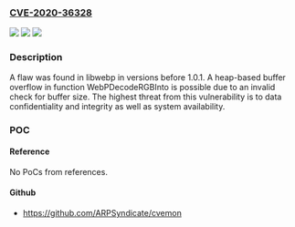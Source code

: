 ### [CVE-2020-36328](https://cve.mitre.org/cgi-bin/cvename.cgi?name=CVE-2020-36328)
![](https://img.shields.io/static/v1?label=Product&message=libwebp&color=blue)
![](https://img.shields.io/static/v1?label=Version&message=libwebp%201.0.1%20&color=brightgreen)
![](https://img.shields.io/static/v1?label=Vulnerability&message=CWE-787&color=brightgreen)

### Description

A flaw was found in libwebp in versions before 1.0.1. A heap-based buffer overflow in function WebPDecodeRGBInto is possible due to an invalid check for buffer size. The highest threat from this vulnerability is to data confidentiality and integrity as well as system availability.

### POC

#### Reference
No PoCs from references.

#### Github
- https://github.com/ARPSyndicate/cvemon

